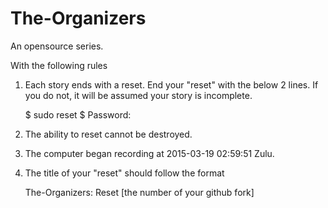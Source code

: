 # The-Organizers
An opensource series.

With the following rules


1) Each story ends with a reset. End your "reset" with the below 2 lines. If you do not, it will be assumed your story is incomplete. 
    
    $ sudo reset
    $ Password:
  

2) The ability to reset cannot be destroyed.

3) The computer began recording at 2015-03-19 02:59:51 Zulu. 

4) The title of your "reset" should follow the format 

    The-Organizers: Reset [the number of your github fork]

